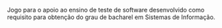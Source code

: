 Jogo para o apoio ao ensino de teste de software desenvolvido como requisito para obtenção do grau de bacharel em Sistemas de Informação.